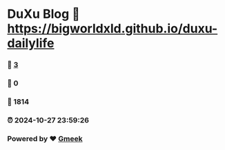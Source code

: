 # DuXu Blog :link: https://bigworldxld.github.io/duxu-dailylife 
### :page_facing_up: [3](https://bigworldxld.github.io/duxu-dailylife/tag.html) 
### :speech_balloon: 0 
### :hibiscus: 1814 
### :alarm_clock: 2024-10-27 23:59:26 
### Powered by :heart: [Gmeek](https://github.com/Meekdai/Gmeek)
